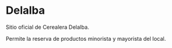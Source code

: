 # Delalba

Sitio oficial de Cerealera Delalba.

Permite la reserva de productos minorista y mayorista del local.
